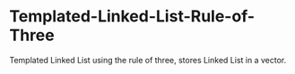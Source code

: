 # Templated-Linked-List-Rule-of-Three
Templated Linked List using the rule of three, stores Linked List in a vector.
